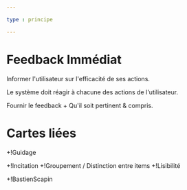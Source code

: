 ```yaml
---

type : principe

---
```


# Feedback Immédiat

Informer l'utilisateur sur l'efficacité de ses actions.

Le système doit réagir à chacune des actions de l'utilisateur.

Fournir le feedback + Qu'il soit pertinent & compris.

# Cartes liées

+!Guidage

+!Incitation
+!Groupement / Distinction entre items
+!Lisibilité

+!BastienScapin

